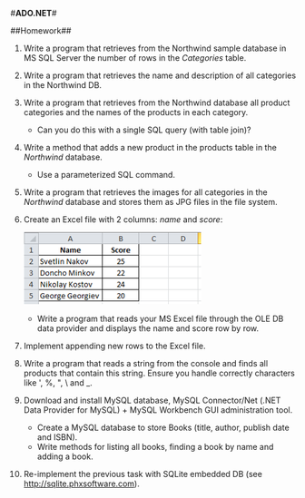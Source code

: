 #**ADO.NET**#

##Homework##

1. Write a program that retrieves from the Northwind sample database in MS SQL Server the number of rows in the *Categories* table.
2. Write a program that retrieves the name and description of all categories in the Northwind DB.
3. Write a program that retrieves from the Northwind database all product categories and the names of the products in each category.
	* Can you do this with a single SQL query (with table join)?
4. Write a method that adds a new product in the products table in the *Northwind* database.
	* Use a parameterized SQL command.
5. Write a program that retrieves the images for all categories in the *Northwind* database and stores them as JPG files in the file system.
6. Create an Excel file with 2 columns: *name* and *score*:
	
	![Excel Table](https://github.com/YavorIT/DatabaseOnlineCourseTelerikHW/blob/master/ADO.NET/images/excel.png?raw=true)

	* Write a program that reads your MS Excel file through the OLE DB data provider
and displays the name and score row by row.
7. Implement appending new rows to the Excel file.
8. Write a program that reads a string from the console and finds all products that contain this string.
	Ensure you handle correctly characters like ', %, ", \ and _.
9. Download and install MySQL database, MySQL Connector/Net (.NET Data Provider for MySQL) + MySQL Workbench GUI administration tool.
	* Create a MySQL database to store Books (title, author, publish date and ISBN).
	* Write methods for listing all books, finding a book by name and adding a book.
10. Re-implement the previous task with SQLite embedded DB (see http://sqlite.phxsoftware.com).